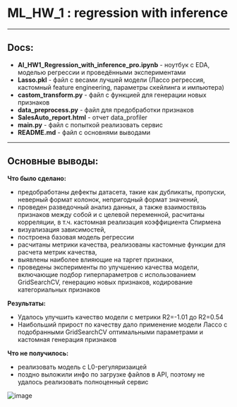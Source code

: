 # ML_HW_1 : regression with inference
*** 

## **Docs:**

- **AI_HW1_Regression_with_inference_pro.ipynb** - ноутбук с EDA, моделью регрессии и проведёнными экспериментами
- **Lasso.pkl** -  файл с весами лучшей модели (Лассо регрессия, кастомный feature engineering, параметры скейлинга и импьютера)
- **castom_transform.py** - файл с функцией для генерации новых признаков
- **data_preprocess.py** - файл для предобработки признаков
- **SalesAuto_report.html** - отчет data_profiler
- **main.py** - файл с попыткой реализовать сервис
- **README.md** - файл с основнями выводами

***

## **Основные выводы:**

**Что было сделано:**

- предобработаны дефекты датасета, такие как дубликаты, пропуски, неверный формат колонок, непригодный формат значений,
- проведен разведочный анализ данных, а также взаимоствязь признаков между собой и с целевой переменной, расчитаны корреляции, в т.ч. кастомная реализация коэффициента Спирмена
- визуализация зависимостей,
- построена базовая модель регрессии
- расчитаны метрики качества, реализованы кастомные функции для расчета метрик качества,
- выявлены наиболее влияющие на таргет признаки,
- проведены эксперименты по улучшению качества модели, включающие подбор гиперпараметров с использованием GridSearchCV, генерацию новых признаков, кодирование категориальных признаков


**Результаты:**
 - Удалось улучшить качество модели с метрики R2=-1.01 до R2=0.54
 - Наибольший прирост по качеству дало применение модели Лассо с подобранными GridSearchCV оптимальными параметрами и кастомная генерация признаков


**Что не получилось:**

- реализовать модель с  L0-регуляризаицей 
- поздно выложили инфо по загрузке файлов в API, поэтому не удалось реализовать полноценный сервис

![image](https://github.com/user-attachments/assets/2864d690-8b9e-432a-a768-12109a19da7d)
 
